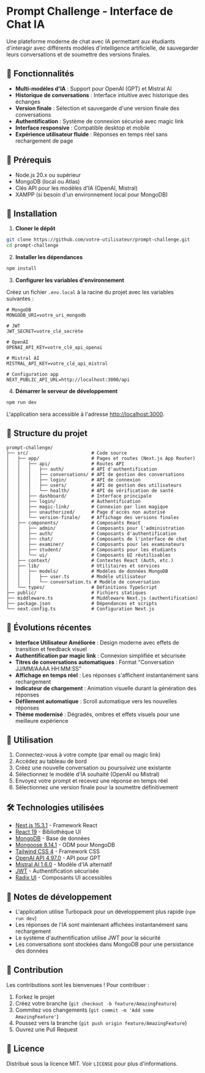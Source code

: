 # Prompt Challenge - Interface de Chat IA

Une plateforme moderne de chat avec IA permettant aux étudiants d'interagir avec différents modèles d'intelligence artificielle, de sauvegarder leurs conversations et de soumettre des versions finales.

## 🌟 Fonctionnalités

- **Multi-modèles d'IA** : Support pour OpenAI (GPT) et Mistral AI
- **Historique de conversations** : Interface intuitive avec historique des échanges
- **Version finale** : Sélection et sauvegarde d'une version finale des conversations
- **Authentification** : Système de connexion sécurisé avec magic link
- **Interface responsive** : Compatible desktop et mobile
- **Expérience utilisateur fluide** : Réponses en temps réel sans rechargement de page

## 🔧 Prérequis

- Node.js 20.x ou supérieur
- MongoDB (local ou Atlas)
- Clés API pour les modèles d'IA (OpenAI, Mistral)
- XAMPP (si besoin d'un environnement local pour MongoDB)

## 🚀 Installation

1. **Cloner le dépôt**

```bash
git clone https://github.com/votre-utilisateur/prompt-challenge.git
cd prompt-challenge
```

2. **Installer les dépendances**

```bash
npm install
```

3. **Configurer les variables d'environnement**

Créez un fichier `.env.local` à la racine du projet avec les variables suivantes :

```env
# MongoDB
MONGODB_URI=votre_uri_mongodb

# JWT
JWT_SECRET=votre_clé_secrète

# OpenAI
OPENAI_API_KEY=votre_clé_api_openai

# Mistral AI
MISTRAL_API_KEY=votre_clé_api_mistral

# Configuration app
NEXT_PUBLIC_API_URL=http://localhost:3000/api
```

4. **Démarrer le serveur de développement**

```bash
npm run dev
```

L'application sera accessible à l'adresse [http://localhost:3000](http://localhost:3000).

## 📁 Structure du projet

```
prompt-challenge/
├── src/                       # Code source
│   ├── app/                   # Pages et routes (Next.js App Router)
│   │   ├── api/               # Routes API
│   │   │   ├── auth/          # API d'authentification
│   │   │   ├── conversations/ # API de gestion des conversations
│   │   │   ├── login/         # API de connexion
│   │   │   ├── users/         # API de gestion des utilisateurs
│   │   │   └── health/        # API de vérification de santé
│   │   ├── dashboard/         # Interface principale
│   │   ├── login/             # Authentification
│   │   ├── magic-link/        # Connexion par lien magique
│   │   ├── unauthorized/      # Page d'accès non autorisé
│   │   └── version-finale/    # Affichage des versions finales
│   ├── components/            # Composants React
│   │   ├── admin/             # Composants pour l'administration
│   │   ├── auth/              # Composants d'authentification
│   │   ├── chat/              # Composants de l'interface de chat
│   │   ├── examiner/          # Composants pour les examinateurs
│   │   ├── student/           # Composants pour les étudiants
│   │   └── ui/                # Composants UI réutilisables
│   ├── context/               # Contextes React (Auth, etc.)
│   ├── lib/                   # Utilitaires et services
│   │   ├── models/            # Modèles de données MongoDB
│   │   │   ├── user.ts        # Modèle utilisateur
│   │   │   └── conversation.ts # Modèle de conversation
│   └── types/                 # Définitions TypeScript
├── public/                    # Fichiers statiques
├── middleware.ts              # Middleware Next.js (authentification)
├── package.json               # Dépendances et scripts
└── next.config.ts             # Configuration Next.js
```

## 🌈 Évolutions récentes

- **Interface Utilisateur Améliorée** : Design moderne avec effets de transition et feedback visuel
- **Authentification par magic link** : Connexion simplifiée et sécurisée
- **Titres de conversations automatiques** : Format "Conversation JJ/MM/AAAA HH:MM:SS"
- **Affichage en temps réel** : Les réponses s'affichent instantanément sans rechargement
- **Indicateur de chargement** : Animation visuelle durant la génération des réponses
- **Défilement automatique** : Scroll automatique vers les nouvelles réponses
- **Thème modernisé** : Dégradés, ombres et effets visuels pour une meilleure expérience

## 🔄 Utilisation

1. Connectez-vous à votre compte (par email ou magic link)
2. Accédez au tableau de bord
3. Créez une nouvelle conversation ou poursuivez une existante
4. Sélectionnez le modèle d'IA souhaité (OpenAI ou Mistral)
5. Envoyez votre prompt et recevez une réponse en temps réel
6. Sélectionnez une version finale pour la soumettre définitivement

## 🛠️ Technologies utilisées

- [Next.js 15.3.1](https://nextjs.org/) - Framework React
- [React 19](https://reactjs.org/) - Bibliothèque UI
- [MongoDB](https://www.mongodb.com/) - Base de données
- [Mongoose 8.14.1](https://mongoosejs.com/) - ODM pour MongoDB
- [Tailwind CSS 4](https://tailwindcss.com/) - Framework CSS
- [OpenAI API 4.97.0](https://openai.com/api/) - API pour GPT
- [Mistral AI 1.6.0](https://mistral.ai/) - Modèle d'IA alternatif
- [JWT](https://jwt.io/) - Authentification sécurisée
- [Radix UI](https://www.radix-ui.com/) - Composants UI accessibles

## 📝 Notes de développement

- L'application utilise Turbopack pour un développement plus rapide (`npm run dev`)
- Les réponses de l'IA sont maintenant affichées instantanément sans rechargement
- Le système d'authentification utilise JWT pour la sécurité
- Les conversations sont stockées dans MongoDB pour une persistance des données

## 🤝 Contribution

Les contributions sont les bienvenues ! Pour contribuer :

1. Forkez le projet
2. Créez votre branche (`git checkout -b feature/AmazingFeature`)
3. Commitez vos changements (`git commit -m 'Add some AmazingFeature'`)
4. Poussez vers la branche (`git push origin feature/AmazingFeature`)
5. Ouvrez une Pull Request

## 📄 Licence

Distribué sous la licence MIT. Voir `LICENSE` pour plus d'informations.
